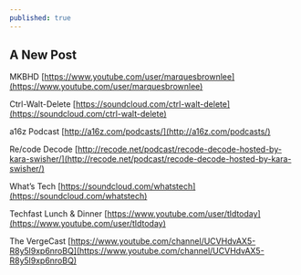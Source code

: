 ```yaml
---
published: true
---
```

## A New Post


MKBHD
[https://www.youtube.com/user/marquesbrownlee](https://www.youtube.com/user/marquesbrownlee)

Ctrl-Walt-Delete
[https://soundcloud.com/ctrl-walt-delete](https://soundcloud.com/ctrl-walt-delete)

a16z Podcast
[http://a16z.com/podcasts/](http://a16z.com/podcasts/)

Re/code Decode
[http://recode.net/podcast/recode-decode-hosted-by-kara-swisher/](http://recode.net/podcast/recode-decode-hosted-by-kara-swisher/)

What’s Tech
[https://soundcloud.com/whatstech](https://soundcloud.com/whatstech)

Techfast Lunch & Dinner
[https://www.youtube.com/user/tldtoday](https://www.youtube.com/user/tldtoday)

The VergeCast
[https://www.youtube.com/channel/UCVHdvAX5-R8y5l9xp6nroBQ](https://www.youtube.com/channel/UCVHdvAX5-R8y5l9xp6nroBQ)
